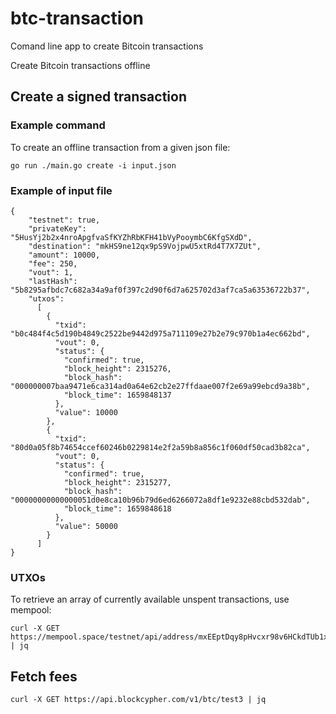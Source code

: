 # btc-transaction

Comand line app to create Bitcoin transactions

Create Bitcoin transactions offline

## Create a signed transaction

### Example command

To create an offline transaction from a given json file:

```
go run ./main.go create -i input.json
```

### Example of input file

```
{
    "testnet": true,
    "privateKey": "5HusYj2b2x4nroApgfvaSfKYZhRbKFH41bVyPooymbC6KfgSXdD",
    "destination": "mkHS9ne12qx9pS9VojpwU5xtRd4T7X7ZUt",
    "amount": 10000,
    "fee": 250,
    "vout": 1,
    "lastHash": "5b8295afbdc7c682a34a9af0f397c2d90f6d7a625702d3af7ca5a63536722b37",
    "utxos":
      [
        {
          "txid": "b0c484f4c5d190b4849c2522be9442d975a711109e27b2e79c970b1a4ec662bd",
          "vout": 0,
          "status": {
            "confirmed": true,
            "block_height": 2315276,
            "block_hash": "000000007baa9471e6ca314ad0a64e62cb2e27ffdaae007f2e69a99ebcd9a38b",
            "block_time": 1659848137
          },
          "value": 10000
        },
        {
          "txid": "80d0a05f8b74654ccef60246b0229814e2f2a59b8a856c1f060df50cad3b82ca",
          "vout": 0,
          "status": {
            "confirmed": true,
            "block_height": 2315277,
            "block_hash": "00000000000000051d0e8ca10b96b79d6ed6266072a8df1e9232e88cbd532dab",
            "block_time": 1659848618
          },
          "value": 50000
        }
      ]
}
```

### UTXOs

To retrieve an array of currently available unspent transactions, use mempool:

```
curl -X GET https://mempool.space/testnet/api/address/mxEEptDqy8pHvcxr98v6HCkdTUb1xg5tYf/utxo | jq
```

## Fetch fees

```
curl -X GET https://api.blockcypher.com/v1/btc/test3 | jq
```
